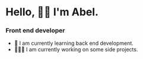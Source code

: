# Hello, 👋🏽 I'm Abel.

### Front end developer


- 🌱 I am currently learning back end development.
- 👨🏽‍💻 I am currently working on some side projects.

<!---
abelabrahamx/abelabrahamx is a ✨ special ✨ repository because its `README.md` (this file) appears on your GitHub profile.
You can click the Preview link to take a look at your changes.
--->
